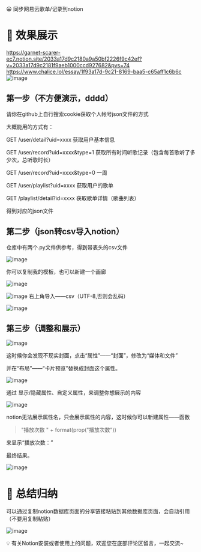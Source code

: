 <aside>
😀 同步网易云歌单/记录到notion

</aside>

# 📝 效果展示

https://garnet-scarer-ec7.notion.site/2033a17d9c2180a9a50bf2226f9c42ef?v=2033a17d9c2181f9aeb1000ccd927682&pvs=74
https://www.chalice.lol/essay/1f93a17d-9c21-8169-baa5-c65aff1c6b6c
![image](https://github.com/user-attachments/assets/8524165e-848d-4600-959f-9ace25162658)


## 第一步（不方便演示，dddd）

请你在github上自行搜索cookie获取个人帐号json文件的方式

大概能用的方式有：

GET /user/detail?uid=xxxx 获取用户基本信息

GET /user/record?uid=xxxx&type=1 获取所有时间听歌记录（包含每首歌听了多少次，总听歌时长）

GET /user/record?uid=xxxx&type=0 一周

GET /user/playlist?uid=xxxx 获取用户的歌单

GET /playlist/detail?id=xxxx 获取歌单详情（歌曲列表）

得到对应的json文件


## 第二步（json转csv导入notion）

仓库中有两个.py文件供参考，得到带表头的csv文件

![image](https://github.com/user-attachments/assets/ee21f561-9399-4d95-a810-97d9f6e24ada)

你可以复制我的模板，也可以新建一个画廊

![image](https://github.com/user-attachments/assets/2551475e-ba73-441a-8f7d-50e6469089a3)

![image](https://github.com/user-attachments/assets/03961c34-c466-493b-82cf-b5a114b80890)
右上角导入——csv（UTF-8,否则会乱码）

![image](https://github.com/user-attachments/assets/492f5df5-b075-435d-8681-d2b1a992f5bb)




## 第三步（调整和展示）

![image](https://github.com/user-attachments/assets/57b8cf18-d2c3-4013-81b3-c623a4403509)


这时候你会发现不现实封面，点击“属性”——“封面”，修改为“媒体和文件”

并在“布局”——“卡片预览”替换成封面这个属性。

![image](https://github.com/user-attachments/assets/49d703da-49ed-47a4-99e7-ea652c443cf2)


 通过 显示/隐藏属性、自定义属性，来调整你想展示的内容

![image](https://github.com/user-attachments/assets/a2507fe3-a3b2-409f-9944-0281080e23e8)


notion无法展示属性名，只会展示属性的内容，这时候你可以新建属性——函数

> "播放次数 " + format(prop("播放次数"))
> 

来显示“播放次数：”

最终结果。

![image](https://github.com/user-attachments/assets/8524165e-848d-4600-959f-9ace25162658)

# 🤗 总结归纳

可以通过复制notion数据库页面的分享链接粘贴到其他数据库页面，会自动引用（不要用复制粘贴）

![image](https://github.com/user-attachments/assets/06eb1b1d-7e6f-4d9d-90bb-2bf8ff09ba46)

<aside>
💡 有关Notion安装或者使用上的问题，欢迎您在底部评论区留言，一起交流~

</aside>
